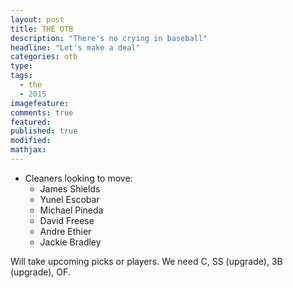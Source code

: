 ```yaml
---
layout: post
title: THE OTB
description: "There's no crying in baseball"
headline: "Let's make a deal"
categories: otb
type:
tags: 
  - the
  - 2015
imagefeature:
comments: true
featured:
published: true
modified:
mathjax:
---
```


- Cleaners looking to move:
    - James Shields
    - Yunel Escobar
    - Michael Pineda
    - David Freese
    - Andre Ethier
    - Jackie Bradley

Will take upcoming picks or players.
We need C, SS (upgrade), 3B (upgrade), OF.

